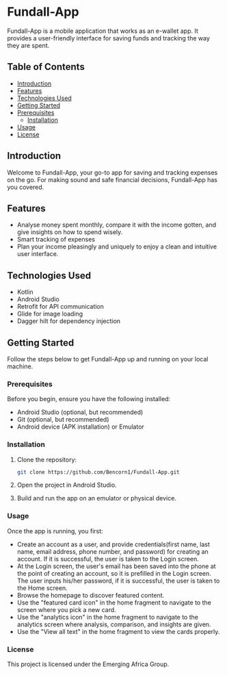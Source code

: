 # Fundall-App

Fundall-App is a mobile application that works as an e-wallet app. It provides a user-friendly interface for saving funds and tracking the way they are spent.

## Table of Contents
- [Introduction](#introduction)
- [Features](#features)
- [Technologies Used](#technologies-used)
- [Getting Started](#getting-started)
- [Prerequisites](#prerequisites)
  - [Installation](#installation)
- [Usage](#usage)
- [License](#license)

## Introduction

Welcome to Fundall-App, your go-to app for saving and tracking expenses on the go. For making sound and safe financial decisions, Fundall-App has you covered.

## Features

- Analyse money spent monthly, compare it with the income gotten, and give insights on how to spend wisely.
- Smart tracking of expenses
- Plan your income pleasingly and uniquely to enjoy a clean and intuitive user interface.

## Technologies Used

- Kotlin
- Android Studio
- Retrofit for API communication
- Glide for image loading
- Dagger hilt for dependency injection

## Getting Started

Follow the steps below to get Fundall-App up and running on your local machine.

### Prerequisites

Before you begin, ensure you have the following installed:

- Android Studio (optional, but recommended)
- Git (optional, but recommended)
- Android device (APK installation) or Emulator

### Installation

1. Clone the repository:

   ```bash
   git clone https://github.com/Bencorn1/Fundall-App.git

2. Open the project in Android Studio.

3. Build and run the app on an emulator or physical device.

### Usage

Once the app is running, you first:

- Create an account as a user, and provide credentials(first name, last name, email address, phone number, and password) for creating an account. If it is successful, the user is taken to the Login screen.
- At the Login screen, the user's email has been saved into the phone at the point of creating an account, so it is prefilled in the Login screen. The user inputs his/her password, if it is successful, the user is taken to the Home screen.
- Browse the homepage to discover featured content.
- Use the "featured card icon" in the home fragment to navigate to the screen where you pick a new card.
- Use the "analytics icon" in the home fragment to navigate to the analytics screen where analysis, comparison, and insights are given.
- Use the "View all text" in the home fragment to view the cards properly.


### License
This project is licensed under the Emerging Africa Group.

